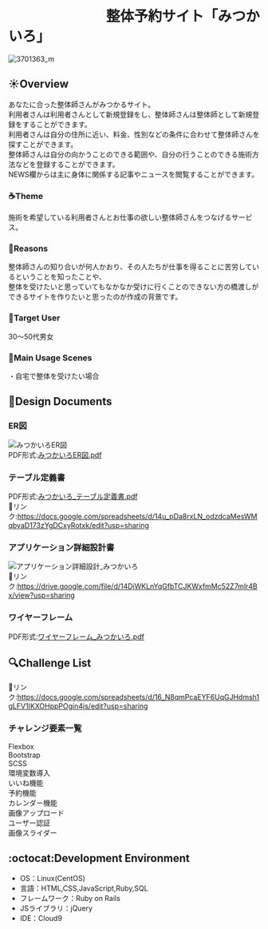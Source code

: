 # 　　　　　　　整体予約サイト「みつかいろ」
![3701363_m](https://user-images.githubusercontent.com/77834661/113402400-e68e2f00-93df-11eb-95f7-e0dd95ca56cf.jpg)
##  :sunny:Overview
あなたに合った整体師さんがみつかるサイト。<br>
利用者さんは利用者さんとして新規登録をし、整体師さんは整体師として新規登録をすることができます。<br>
利用者さんは自分の住所に近い、料金、性別などの条件に合わせて整体師さんを探すことができます。<br>
整体師さんは自分の向かうことのできる範囲や、自分の行うことのできる施術方法などを登録することができます。<br>
NEWS欄からは主に身体に関係する記事やニュースを閲覧することができます。<br>
###  :coffee:Theme
施術を希望している利用者さんとお仕事の欲しい整体師さんをつなげるサービス。
### :pencil:Reasons
整体師さんの知り合いが何人かおり、その人たちが仕事を得ることに苦労しているということを知ったことや、<br>
整体を受けたいと思っていてもなかなか受けに行くことのできない方の橋渡しができるサイトを作りたいと思ったのが作成の背景です。
###  :dart:Target User
30～50代男女
###  :star2:Main Usage Scenes
・自宅で整体を受けたい場合
##  :page_facing_up:Design Documents
### ER図
![みつかいろER図](https://user-images.githubusercontent.com/77834661/113500865-66410880-955c-11eb-87bc-a72843e8fec8.png)<br>
PDF形式:[みつかいろER図.pdf](https://github.com/cairo387/Portfolio-Mituchiro/files/6254061/ER.pdf)
###  テーブル定義書
PDF形式:[みつかいろ_テーブル定義書.pdf](https://github.com/cairo387/Portfolio-Mituchiro/files/6253925/_.pdf)<br>
:link:リンク:https://docs.google.com/spreadsheets/d/14u_pDa8rxLN_odzdcaMesWMqbyaD173zYgDCxyRotxk/edit?usp=sharing
###  アプリケーション詳細設計書
![アプリケーション詳細設計_みつかいろ](https://user-images.githubusercontent.com/77834661/113509476-c356b180-9590-11eb-8a2b-4c54942ad3bc.png)<br>
:link:リンク:https://drive.google.com/file/d/14DjWKLnYqGfbTCJKWxfmMc52Z7mlr4Bx/view?usp=sharing
###  ワイヤーフレーム
PDF形式:[ワイヤーフレーム_みつかいろ.pdf](https://github.com/cairo387/Portfolio-Mituchiro/files/6254055/_.pdf)

##  :mag:Challenge List
:link:リンク:https://docs.google.com/spreadsheets/d/16_N8qmPcaEYF6UqGJHdmsh1gLFV1IKXOHppPOgin4js/edit?usp=sharing

### チャレンジ要素一覧
 Flexbox<br>
 Bootstrap<br>
 SCSS<br>
 環境変数導入<br>
 いいね機能<br>
 予約機能<br>
 カレンダー機能<br>
 画像アップロード<br>
 ユーザー認証<br>
 画像スライダー<br>

## :octocat:Development Environment
- OS：Linux(CentOS)
- 言語：HTML,CSS,JavaScript,Ruby,SQL
- フレームワーク：Ruby on Rails
- JSライブラリ：jQuery
- IDE：Cloud9
